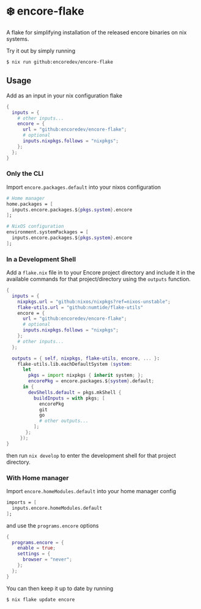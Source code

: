 # :snowflake: encore-flake

A flake for simplifying installation of the released encore binaries on nix systems.

Try it out by simply running

```shell
$ nix run github:encoredev/encore-flake
```

## Usage

Add as an input in your nix configuration flake

```nix
{
  inputs = {
    # other inputs...
    encore = {
      url = "github:encoredev/encore-flake";
      # optional
      inputs.nixpkgs.follows = "nixpkgs";
    };
  };
}
```

### Only the CLI

Import `encore.packages.default` into your nixos configuration

```nix
# Home manager
home.packages = [
  inputs.encore.packages.${pkgs.system}.encore
];

# NixOS configuration
environment.systemPackages = [
  inputs.encore.packages.${pkgs.system}.encore
];
```

### In a Development Shell

Add a `flake.nix` file in to your Encore project directory and include it in the available commands for that project/directory using the `outputs` function.

```nix
{
  inputs = {
    nixpkgs.url = "github:nixos/nixpkgs?ref=nixos-unstable";
    flake-utils.url = "github:numtide/flake-utils"
    encore = {
      url = "github:encoredev/encore-flake";
      # optional
      inputs.nixpkgs.follows = "nixpkgs";
    };
    # other inputs...
  };

  outputs = { self, nixpkgs, flake-utils, encore, ... }:
    flake-utils.lib.eachDefaultSystem (system:
      let
        pkgs = import nixpkgs { inherit system; };
        encorePkg = encore.packages.${system}.default;
      in {
        devShells.default = pkgs.mkShell {
          buildInputs = with pkgs; [
            encorePkg
            git
            go
            # other outputs...
          ];
       };
     });  
}
```

then run `nix develop` to enter the development shell for that project directory.

### With Home manager

Import `encore.homeModules.default` into your home manager config

```nix
imports = [
  inputs.encore.homeModules.default
];
```

and use the `programs.encore` options

```nix
{
  programs.encore = {
    enable = true;
    settings = {
      browser = "never";
    };
  };
}
```

You can then keep it up to date by running

```shell
$ nix flake update encore
```
